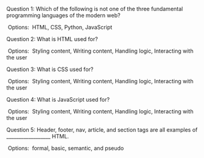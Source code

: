 Question 1:
	Which of the following is not one of the three fundamental programming languages of the modern web?

​		Options:
​			HTML, CSS, Python, JavaScript



Question 2:
	What is HTML used for?

​		Options:
​			Styling content, Writing content, Handling logic, Interacting with the user		



Question 3:
	What is CSS used for?

​		Options:
​			Styling content, Writing content, Handling logic, Interacting with the user



Question 4:
	What is JavaScript used for?

​		Options:
​			Styling content, Writing content, Handling logic, Interacting with the user



Question 5:
	Header, footer, nav, article, and section tags are all examples of __________________ HTML.

​		Options:
​			formal, basic, semantic, and pseudo